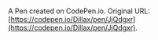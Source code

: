 # 

A Pen created on CodePen.io. Original URL: [https://codepen.io/Dillax/pen/JjQdgxr](https://codepen.io/Dillax/pen/JjQdgxr).


